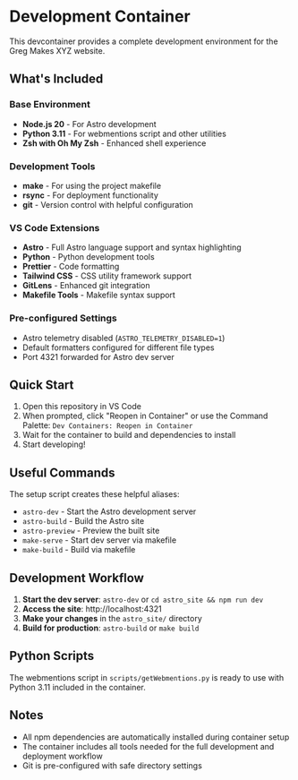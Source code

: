 # Development Container

This devcontainer provides a complete development environment for the Greg Makes XYZ website.

## What's Included

### Base Environment
- **Node.js 20** - For Astro development
- **Python 3.11** - For webmentions script and other utilities
- **Zsh with Oh My Zsh** - Enhanced shell experience

### Development Tools
- **make** - For using the project makefile
- **rsync** - For deployment functionality
- **git** - Version control with helpful configuration

### VS Code Extensions
- **Astro** - Full Astro language support and syntax highlighting
- **Python** - Python development tools
- **Prettier** - Code formatting
- **Tailwind CSS** - CSS utility framework support
- **GitLens** - Enhanced git integration
- **Makefile Tools** - Makefile syntax support

### Pre-configured Settings
- Astro telemetry disabled (`ASTRO_TELEMETRY_DISABLED=1`)
- Default formatters configured for different file types
- Port 4321 forwarded for Astro dev server

## Quick Start

1. Open this repository in VS Code
2. When prompted, click "Reopen in Container" or use the Command Palette: `Dev Containers: Reopen in Container`
3. Wait for the container to build and dependencies to install
4. Start developing!

## Useful Commands

The setup script creates these helpful aliases:
- `astro-dev` - Start the Astro development server
- `astro-build` - Build the Astro site
- `astro-preview` - Preview the built site
- `make-serve` - Start dev server via makefile
- `make-build` - Build via makefile

## Development Workflow

1. **Start the dev server**: `astro-dev` or `cd astro_site && npm run dev`
2. **Access the site**: http://localhost:4321
3. **Make your changes** in the `astro_site/` directory
4. **Build for production**: `astro-build` or `make build`

## Python Scripts

The webmentions script in `scripts/getWebmentions.py` is ready to use with Python 3.11 included in the container.

## Notes

- All npm dependencies are automatically installed during container setup
- The container includes all tools needed for the full development and deployment workflow
- Git is pre-configured with safe directory settings